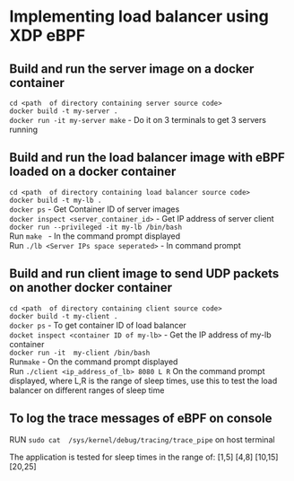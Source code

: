 # Implementing load balancer using XDP eBPF

## Build  and run the server image on a docker container
`cd <path  of directory containing server source code>`\
`docker build -t my-server .`\
`docker run -it my-server make` - Do it on 3 terminals to get 3 servers running

## Build  and run the load balancer image with eBPF loaded on a docker container
`cd <path  of directory containing load balancer source code>`\
`docker build -t my-lb .`\
`docker ps` - Get Container ID of server images\
`docker inspect <server_container_id>` - Get IP address of server client\
`docker run --privileged -it my-lb /bin/bash`\
Run `make ` - In the command prompt displayed\
Run `./lb <Server IPs space seperated>` - In command prompt

## Build and run client image to send UDP packets on another docker container
`cd <path  of directory containing client source code>`\
`docker build -t my-client .`\
`docker ps` - To get container ID of load balancer\
`docket inspect <container ID of my-lb>` - Get the IP address of my-lb container\
`docker run -it  my-client /bin/bash`\
Run` make ` - On the command prompt displayed\
Run `./client <ip_address_of_lb> 8080 L R` On the command prompt displayed, where L,R is the range of sleep times, use this to test the load balancer on different ranges of sleep time

## To log the trace messages of eBPF on console
RUN `sudo cat  /sys/kernel/debug/tracing/trace_pipe` on host terminal

The application is tested for sleep times in the range of:
[1,5]
[4,8]
[10,15]
[20,25]

